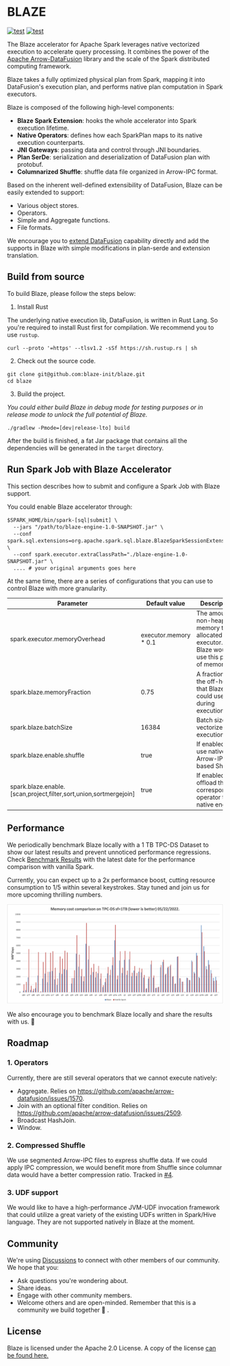 <!---
  Copyright 2022 The Blaze Authors
  
  Licensed under the Apache License, Version 2.0 (the "License");
  you may not use this file except in compliance with the License.
  You may obtain a copy of the License at

    http://www.apache.org/licenses/LICENSE-2.0 

  Unless required by applicable law or agreed to in writing, software
  distributed under the License is distributed on an "AS IS" BASIS,
  WITHOUT WARRANTIES OR CONDITIONS OF ANY KIND, either express or implied.
  See the License for the specific language governing permissions and
  limitations under the License.
-->

# BLAZE
[![test](https://github.com/blaze-init/blaze-rs/actions/workflows/rust.yml/badge.svg)](https://github.com/blaze-init/blaze-rs/actions/workflows/rust.yml)
[![test](https://github.com/blaze-init/blaze-rs/actions/workflows/tpcds.yml/badge.svg)](https://github.com/blaze-init/blaze-rs/actions/workflows/tpcds.yml)


The Blaze accelerator for Apache Spark leverages native vectorized execution to accelerate query processing. It combines
the power of the [Apache Arrow-DataFusion](https://arrow.apache.org/datafusion/) library and the scale of the Spark distributed
computing framework.

Blaze takes a fully optimized physical plan from Spark, mapping it into DataFusion's execution plan, and performs native
plan computation in Spark executors.

Blaze is composed of the following high-level components:

- **Blaze Spark Extension**: hooks the whole accelerator into Spark execution lifetime.
- **Native Operators**: defines how each SparkPlan maps to its native execution counterparts.
- **JNI Gateways**: passing data and control through JNI boundaries.
- **Plan SerDe**: serialization and deserialization of DataFusion plan with protobuf.
- **Columnarized Shuffle**: shuffle data file organized in Arrow-IPC format.

Based on the inherent well-defined extensibility of DataFusion, Blaze can be easily extended to support:

- Various object stores.
- Operators.
- Simple and Aggregate functions.
- File formats.

We encourage you to [extend DataFusion](https://github.com/apache/arrow-datafusion) capability directly and add the
supports in Blaze with simple modifications in plan-serde and extension translation.

## Build from source

To build Blaze, please follow the steps below:

1. Install Rust

The underlying native execution lib, DataFusion, is written in Rust Lang. So you're required to install Rust first for
compilation. We recommend you to use `rustup`.

```shell
curl --proto '=https' --tlsv1.2 -sSf https://sh.rustup.rs | sh
```

2. Check out the source code.

```shell
git clone git@github.com:blaze-init/blaze.git
cd blaze
```

3. Build the project.

_You could either build Blaze in debug mode for testing purposes or in release mode to unlock the full potential of
Blaze._

```shell
./gradlew -Pmode=[dev|release-lto] build
```

After the build is finished, a fat Jar package that contains all the dependencies will be generated in the `target`
directory.

## Run Spark Job with Blaze Accelerator

This section describes how to submit and configure a Spark Job with Blaze support.

You could enable Blaze accelerator through:

```shell
$SPARK_HOME/bin/spark-[sql|submit] \
  --jars "/path/to/blaze-engine-1.0-SNAPSHOT.jar" \
  --conf spark.sql.extensions=org.apache.spark.sql.blaze.BlazeSparkSessionExtension \
  --conf spark.executor.extraClassPath="./blaze-engine-1.0-SNAPSHOT.jar" \
  .... # your original arguments goes here
```

At the same time, there are a series of configurations that you can use to control Blaze with more granularity.

| Parameter                                                         | Default value         | Description                                                                                      |
|-------------------------------------------------------------------|-----------------------|--------------------------------------------------------------------------------------------------|
| spark.executor.memoryOverhead                                     | executor.memory * 0.1 | The amount of non-heap memory to be allocated per executor. Blaze would use this part of memory. |
| spark.blaze.memoryFraction                                        | 0.75                  | A fraction of the off-heap that Blaze could use during execution.                                |
| spark.blaze.batchSize                                             | 16384                 | Batch size for vectorized execution.                                                             |
| spark.blaze.enable.shuffle                                        | true                  | If enabled, use native, Arrow-IPC based Shuffle.                                                 |
| spark.blaze.enable.[scan,project,filter,sort,union,sortmergejoin] | true                  | If enabled, offload the corresponding operator to native engine.                                 |


## Performance

We periodically benchmark Blaze locally with a 1 TB TPC-DS Dataset to show our latest results and prevent unnoticed
performance regressions. Check [Benchmark Results](./benchmark-results/tpc-ds.md) with the latest date for the performance
comparison with vanilla Spark.

Currently, you can expect up to a 2x performance boost, cutting resource consumption to 1/5 within several keystrokes.
Stay tuned and join us for more upcoming thrilling numbers.

![20220522-memcost](./benchmark-results/blaze-prev-20220522.png)

We also encourage you to benchmark Blaze locally and share the results with us. 🤗

## Roadmap
### 1. Operators

Currently, there are still several operators that we cannot execute natively:
- Aggregate. Relies on https://github.com/apache/arrow-datafusion/issues/1570.
- Join with an optional filter condition. Relies on https://github.com/apache/arrow-datafusion/issues/2509.
- Broadcast HashJoin.
- Window.

### 2. Compressed Shuffle

We use segmented Arrow-IPC files to express shuffle data. If we could apply IPC compression,
we would benefit more from Shuffle since columnar data would have a better compression ratio. Tracked in [#4](https://github.com/blaze-init/blaze/issues/4).

### 3. UDF support
We would like to have a high-performance JVM-UDF invocation framework that could utilize a great variety
of the existing UDFs written in Spark/Hive language. They are not supported natively in Blaze at the moment.

## Community

We're using [Discussions](https://github.com/blaze-init/blaze/discussions) to connect with other members
of our community. We hope that you:
- Ask questions you're wondering about.
- Share ideas.
- Engage with other community members.
- Welcome others and are open-minded. Remember that this is a community we build together 💪 .


## License

Blaze is licensed under the Apache 2.0 License. A copy of the license
[can be found here.](LICENSE.txt)
